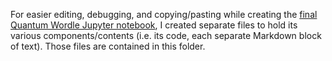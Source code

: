 For easier editing, debugging, and copying/pasting while creating the [final Quantum Wordle Jupyter notebook](https://github.com/pranavmarla/quantum-wordle/blob/main/quantum-wordle.ipynb), I created separate files to hold its various components/contents (i.e. its code, each separate Markdown block of text). Those files are contained in this folder.